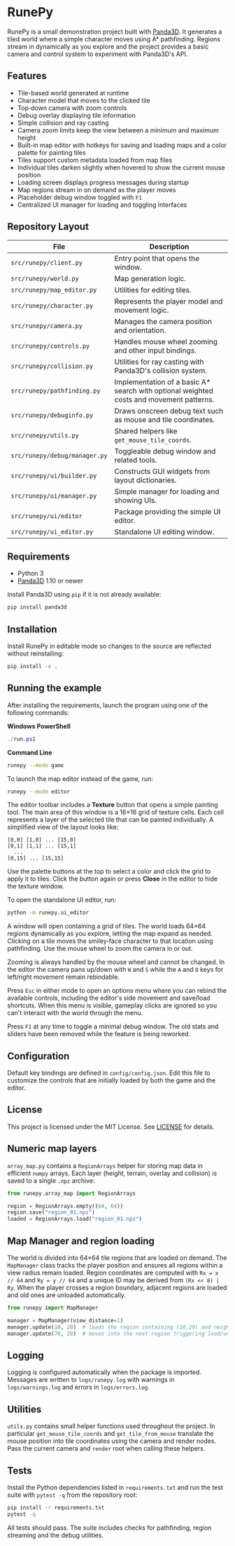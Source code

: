 # RunePy

RunePy is a small demonstration project built with [Panda3D](https://www.panda3d.org/). It generates a tiled world where a simple character moves using A* pathfinding. Regions stream in dynamically as you explore and the project provides a basic camera and control system to experiment with Panda3D's API.

## Features

- Tile-based world generated at runtime
- Character model that moves to the clicked tile
- Top‑down camera with zoom controls
- Debug overlay displaying tile information
- Simple collision and ray casting
- Camera zoom limits keep the view between a minimum and maximum height
- Built-in map editor with hotkeys for saving and loading maps and a color palette for painting tiles
- Tiles support custom metadata loaded from map files
- Individual tiles darken slightly when hovered to show the current mouse position
- Loading screen displays progress messages during startup
- Map regions stream in on demand as the player moves
- Placeholder debug window toggled with ``F1``
- Centralized UI manager for loading and toggling interfaces

## Repository Layout

| File | Description |
|------|-------------|
| `src/runepy/client.py` | Entry point that opens the window. |
| `src/runepy/world.py` | Map generation logic. |
| `src/runepy/map_editor.py` | Utilities for editing tiles. |
| `src/runepy/character.py` | Represents the player model and movement logic. |
| `src/runepy/camera.py` | Manages the camera position and orientation. |
| `src/runepy/controls.py` | Handles mouse wheel zooming and other input bindings. |
| `src/runepy/collision.py` | Utilities for ray casting with Panda3D's collision system. |
| `src/runepy/pathfinding.py` | Implementation of a basic A* search with optional weighted costs and movement patterns. |
| `src/runepy/debuginfo.py` | Draws onscreen debug text such as mouse and tile coordinates. |
| `src/runepy/utils.py` | Shared helpers like `get_mouse_tile_coords`. |
| `src/runepy/debug/manager.py` | Toggleable debug window and related tools. |
| `src/runepy/ui/builder.py` | Constructs GUI widgets from layout dictionaries. |
| `src/runepy/ui/manager.py` | Simple manager for loading and showing UIs. |
| `src/runepy/ui/editor` | Package providing the simple UI editor. |
| `src/runepy/ui_editor.py` | Standalone UI editing window. |

## Requirements

- Python 3
- [Panda3D](https://www.panda3d.org/) 1.10 or newer

Install Panda3D using `pip` if it is not already available:

```bash
pip install panda3d
```

## Installation

Install RunePy in editable mode so changes to the source are reflected without
reinstalling:

```bash
pip install -e .
```

## Running the example

After installing the requirements, launch the program using one of the following commands:

**Windows PowerShell**
```powershell
./run.ps1
```

**Command Line**
```bash
runepy --mode game
```

To launch the map editor instead of the game, run:

```bash
runepy --mode editor
```

The editor toolbar includes a **Texture** button that opens a simple painting tool.
The main area of this window is a 16×16 grid of texture cells. Each cell represents a
layer of the selected tile that can be painted individually. A simplified view of the
layout looks like:

```
[0,0] [1,0] ... [15,0]
[0,1] [1,1] ... [15,1]
  ...
[0,15] ... [15,15]
```

Use the palette buttons at the top to select a color and click the grid to apply it to tiles.
Click the button again or press **Close** in the editor to hide the texture window.

To open the standalone UI editor, run:

```bash
python -m runepy.ui_editor
```

A window will open containing a grid of tiles. The world loads 64×64 regions dynamically as you explore, letting the map expand as needed. Clicking on a tile moves the smiley‑face character to that location using pathfinding. Use the mouse wheel to zoom the camera in or out.

Zooming is always handled by the mouse wheel and cannot be changed. In the editor the camera pans up/down with ``W`` and ``S`` while the ``A`` and ``D`` keys for left/right movement remain rebindable.

Press ``Esc`` in either mode to open an options menu where you can rebind the available controls, including the editor's side movement and save/load shortcuts. When this menu is visible, gameplay clicks are ignored so you can't interact with the world through the menu.

Press ``F1`` at any time to toggle a minimal debug window. The old stats and
sliders have been removed while the feature is being reworked.

## Configuration

Default key bindings are defined in ``config/config.json``. Edit this file to customize the controls that are initially loaded by both the game and the editor.

## License

This project is licensed under the MIT License. See [LICENSE](LICENSE) for details.

## Numeric map layers

`array_map.py` contains a `RegionArrays` helper for storing map data in
efficient `numpy` arrays. Each layer (height, terrain, overlay and collision)
is saved to a single `.npz` archive:

```python
from runepy.array_map import RegionArrays

region = RegionArrays.empty((64, 64))
region.save("region_01.npz")
loaded = RegionArrays.load("region_01.npz")
```

## Map Manager and region loading

The world is divided into 64×64 tile regions that are loaded on demand. The
``MapManager`` class tracks the player position and ensures all regions within a
view radius remain loaded. Region coordinates are computed with ``Rx = x //
64`` and ``Ry = y // 64`` and a unique ID may be derived from ``(Rx << 8) | Ry``.
When the player crosses a region boundary, adjacent regions are loaded and old
ones are unloaded automatically.

```python
from runepy import MapManager

manager = MapManager(view_distance=1)
manager.update(10, 20)  # loads the region containing (10,20) and neighbors
manager.update(70, 20)  # moves into the next region triggering load/unload
```



## Logging

Logging is configured automatically when the package is imported.
Messages are written to `logs/runepy.log` with warnings in `logs/warnings.log` and errors in `logs/errors.log`.

## Utilities

`utils.py` contains small helper functions used throughout the project. In particular
`get_mouse_tile_coords` and `get_tile_from_mouse` translate the mouse position into
tile coordinates using the camera and render nodes. Pass the current camera and
`render` root when calling these helpers.

## Tests

Install the Python dependencies listed in `requirements.txt` and run the
test suite with `pytest -q` from the repository root:

```bash
pip install -r requirements.txt
pytest -q
```

All tests should pass. The suite includes checks for pathfinding, region
streaming and the debug utilities.
